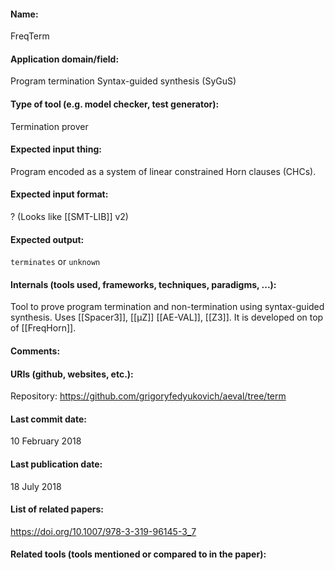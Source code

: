 #### Name:
FreqTerm

#### Application domain/field:
Program termination
Syntax-guided synthesis (SyGuS)

#### Type of tool (e.g. model checker, test generator):
Termination prover

#### Expected input thing:
Program encoded as a system of linear constrained Horn clauses (CHCs).

#### Expected input format:
? (Looks like [[SMT-LIB]] v2)

#### Expected output:
`terminates` or `unknown`

#### Internals (tools used, frameworks, techniques, paradigms, ...):
Tool to prove program termination and non-termination using syntax-guided synthesis.
Uses [[Spacer3]], [[μZ]] [[AE-VAL]], [[Z3]]. It is developed on top of [[FreqHorn]].

#### Comments:

#### URIs (github, websites, etc.):
Repository: https://github.com/grigoryfedyukovich/aeval/tree/term

#### Last commit date:
10 February 2018

#### Last publication date:
18 July 2018

#### List of related papers:
https://doi.org/10.1007/978-3-319-96145-3_7

#### Related tools (tools mentioned or compared to in the paper):